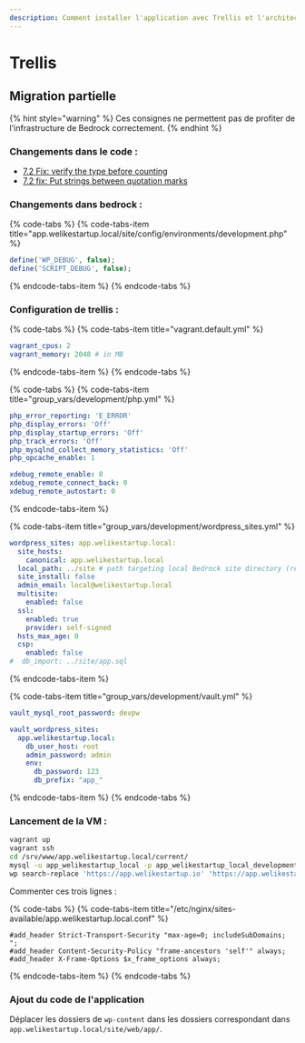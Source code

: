 ```yaml
---
description: Comment installer l'application avec Trellis et l'architecture Bedrock
---
```


# Trellis

##  Migration partielle

{% hint style="warning" %}
Ces consignes ne permettent pas de profiter de l'infrastructure de Bedrock correctement.
{% endhint %}

### Changements dans le code :

* [7.2 Fix: verify the type before counting](https://github.com/treyssatvincent/wp-content/commit/08e812662c87dce323f6c5c7372b6d400de41d72)
* [7.2 fix: Put strings between quotation marks](https://github.com/treyssatvincent/wp-content/commit/fa69f7a0a2477603543bbefb9eccb31ed1e8d43d)

### Changements dans bedrock :

{% code-tabs %}
{% code-tabs-item title="app.welikestartup.local/site/config/environments/development.php" %}
```php
define('WP_DEBUG', false);
define('SCRIPT_DEBUG', false);
```
{% endcode-tabs-item %}
{% endcode-tabs %}

### Configuration de trellis :

{% code-tabs %}
{% code-tabs-item title="vagrant.default.yml" %}
```yaml
vagrant_cpus: 2
vagrant_memory: 2048 # in MB
```
{% endcode-tabs-item %}
{% endcode-tabs %}

{% code-tabs %}
{% code-tabs-item title="group\_vars/development/php.yml" %}
```yaml
php_error_reporting: 'E_ERROR'
php_display_errors: 'Off'
php_display_startup_errors: 'Off'
php_track_errors: 'Off'
php_mysqlnd_collect_memory_statistics: 'Off'
php_opcache_enable: 1

xdebug_remote_enable: 0
xdebug_remote_connect_back: 0
xdebug_remote_autostart: 0
```
{% endcode-tabs-item %}

{% code-tabs-item title="group\_vars/development/wordpress\_sites.yml" %}
```yaml
wordpress_sites: app.welikestartup.local:
  site_hosts:
    canonical: app.welikestartup.local
  local_path: ../site # path targeting local Bedrock site directory (relative to Ansible root)
  site_install: false
  admin_email: local@welikestartup.local
  multisite:
    enabled: false
  ssl:
    enabled: true
    provider: self-signed
  hsts_max_age: 0
  csp:
    enabled: false
#  db_import: ../site/app.sql
```
{% endcode-tabs-item %}

{% code-tabs-item title="group\_vars/development/vault.yml" %}
```yaml
vault_mysql_root_password: devpw

vault_wordpress_sites:
  app.welikestartup.local:
    db_user_host: root
    admin_password: admin
    env:
      db_password: 123
      db_prefix: "app_"
```
{% endcode-tabs-item %}
{% endcode-tabs %}

### Lancement de la VM :

```bash
vagrant up
vagrant ssh
cd /srv/www/app.welikestartup.local/current/
mysql -u app_welikestartup_local -p app_welikestartup_local_development < app.sql
wp search-replace 'https://app.welikestartup.io' 'https://app.welikestartup.local'
```

Commenter ces trois lignes :

{% code-tabs %}
{% code-tabs-item title="/etc/nginx/sites-available/app.welikestartup.local.conf" %}
```text
#add_header Strict-Transport-Security "max-age=0; includeSubDomains; ";
#add_header Content-Security-Policy "frame-ancestors 'self'" always;
#add_header X-Frame-Options $x_frame_options always;
```
{% endcode-tabs-item %}
{% endcode-tabs %}

### Ajout du code de l'application

Déplacer les dossiers de `wp-content` dans les dossiers correspondant dans `app.welikestartup.local/site/web/app/`.

